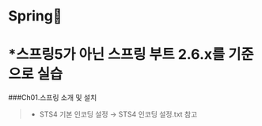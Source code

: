 # Spring🙈
*스프링5가 아닌 스프링 부트 2.6.x를 기준으로 실습
===
###Ch01.스프링 소개 및 설치
>* STS4 기본 인코딩 설정 → STS4 인코딩 설정.txt 참고